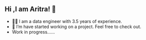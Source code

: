 ## Hi ,I am Aritra! 👋

<!--
**Aritra469/Aritra469** is a ✨ _special_ ✨ repository because its `README.md` (this file) appears on your GitHub profile.-->


- 🧑‍💻 I am a data engineer with 3.5 years of experience.
- 🔭 I’m have started working on a project. Feel free to check out.
- Work in progress......


